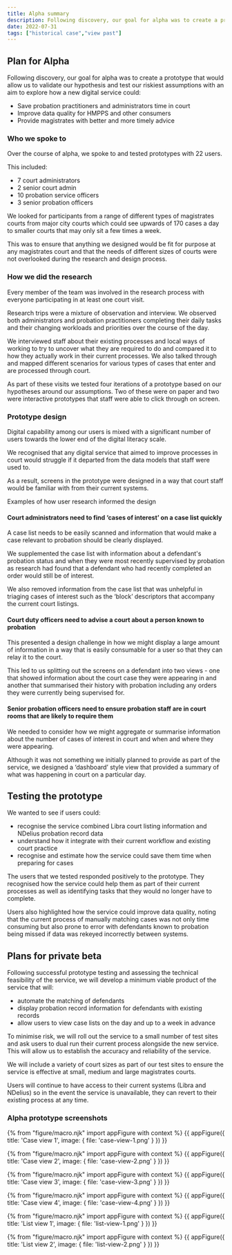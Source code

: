 ```yaml
---
title: Alpha summary
description: Following discovery, our goal for alpha was to create a prototype that would allow us to validate our hypothesis and test our riskiest assumptions with an aim to explore how a new digital service could…
date: 2022-07-31
tags: ["historical case","view past"]
---
```


## Plan for Alpha
Following discovery, our goal for alpha was to create a prototype that would allow us to validate our hypothesis and test our riskiest assumptions with an aim to explore how a new digital service could:
- Save probation practitioners and administrators time in court
- Improve data quality for HMPPS and other consumers
- Provide magistrates with better and more timely advice

### Who we spoke to
Over the course of alpha, we spoke to and tested prototypes with 22 users.

This included:
- 7 court administrators
- 2 senior court admin
- 10 probation service officers
- 3 senior probation officers

We looked for participants from a range of different types of magistrates courts from major city courts which could see upwards of 170 cases a day to smaller courts that may only sit a few times a week.

This was to ensure that anything we designed would be fit for purpose at any magistrates court and that the needs of different sizes of courts were not overlooked during the research and design process.


### How we did the research
Every member of the team was involved in the research process with everyone participating in at least one court visit.

Research trips were a mixture of observation and interview. We observed both administrators and probation practitioners completing their daily tasks and their changing workloads and priorities over the course of the day.

We interviewed staff about their existing processes and local ways of working to try to uncover what they are required to do and compared it to how they actually work in their current processes. We also talked through and mapped different scenarios for various types of cases that enter and are processed through court.

As part of these visits we tested four iterations of a prototype based on our hypotheses around our assumptions. Two of these were on paper and two were interactive prototypes that staff were able to click through on screen.

### Prototype design
Digital capability among our users is mixed with a significant number of users towards the lower end of the digital literacy scale.


We recognised that any digital service that aimed to improve processes in court would struggle if it departed from the data models that staff were used to.

As a result, screens in the prototype were designed in a way that court staff would be familiar with from their current systems.

Examples of how user research informed the design

#### Court administrators need to find ‘cases of interest’ on a case list quickly
A case list needs to be easily scanned and information that would make a case relevant to probation should be clearly displayed.

We supplemented the case list with information about a defendant's probation status and when they were most recently supervised by probation as research had found that a defendant who had recently completed an order would still be of interest.

We also removed information from the case list that was unhelpful in triaging cases of interest such as the ‘block’ descriptors that accompany the current court listings.

#### Court duty officers need to advise a court about a person known to probation
This presented a design challenge in how we might display a large amount of information in a way that is easily consumable for a user so that they can relay it to the court.

This led to us splitting out the screens on a defendant into two views - one that showed information about the court case they were appearing in and another that summarised their history with probation including any orders they were currently being supervised for.

#### Senior probation officers need to ensure probation staff are in court rooms that are likely to require them
We needed to consider how we might aggregate or summarise information about the number of cases of interest in court and when and where they were appearing.

Although it was not something we initially planned to provide as part of the service, we designed a ‘dashboard’ style view that provided a summary of what was happening in court on a particular day.

## Testing the prototype
We wanted to see if users could:
- recognise the service combined Libra court listing information and NDelius probation record data
- understand how it integrate with their current workflow and existing court practice
- recognise and estimate how the service could save them time when preparing for cases

The users that we tested responded positively to the prototype. They recognised how the service could help them as part of their current processes as well as identifying tasks that they would no longer have to complete.

Users also highlighted how the service could improve data quality, noting that the current process of manually matching cases was not only time consuming but also prone to error with defendants known to probation being missed if data was rekeyed incorrectly between systems.

## Plans for private beta
Following successful prototype testing and assessing the technical feasibility of the service, we will develop a minimum viable product of the service that will:
- automate the matching of defendants
- display probation record information for defendants with existing records
- allow users to view case lists on the day and up to a week in advance

To minimise risk, we will roll out the service to a small number of test sites and ask users to dual run their current process alongside the new service. This will allow us to establish the accuracy and reliability of the service.

We will include a variety of court sizes as part of our test sites to ensure the service is effective at small, medium and large magistrates courts.

Users will continue to have access to their current systems (Libra and NDelius) so in the event the service is unavailable, they can revert to their existing process at any time.

### Alpha prototype screenshots
{% from "figure/macro.njk" import appFigure with context %}
{{ appFigure({
  title: 'Case view 1',
  image: {
    file: 'case-view-1.png'
  }
}) }}

{% from "figure/macro.njk" import appFigure with context %}
{{ appFigure({
  title: 'Case view 2',
  image: {
    file: 'case-view-2.png'
  }
}) }}

{% from "figure/macro.njk" import appFigure with context %}
{{ appFigure({
  title: 'Case view 3',
  image: {
    file: 'case-view-3.png'
  }
}) }}

{% from "figure/macro.njk" import appFigure with context %}
{{ appFigure({
  title: 'Case view 4',
  image: {
    file: 'case-view-4.png'
  }
}) }}

{% from "figure/macro.njk" import appFigure with context %}
{{ appFigure({
  title: 'List view 1',
  image: {
    file: 'list-view-1.png'
  }
}) }}

{% from "figure/macro.njk" import appFigure with context %}
{{ appFigure({
  title: 'List view 2',
  image: {
    file: 'list-view-2.png'
  }
}) }}
